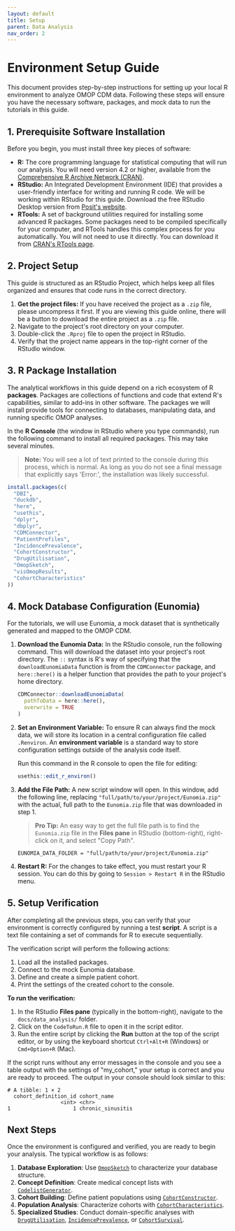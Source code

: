```yaml
---
layout: default
title: Setup
parent: Data Analysis
nav_order: 2
---
```


# Environment Setup Guide

This document provides step-by-step instructions for setting up your local R environment to analyze OMOP CDM data. Following these steps will ensure you have the necessary software, packages, and mock data to run the tutorials in this guide.

## 1. Prerequisite Software Installation

Before you begin, you must install three key pieces of software:

*   **R:** The core programming language for statistical computing that will run our analysis. You will need version 4.2 or higher, available from the [Comprehensive R Archive Network (CRAN)](https://cran.r-project.org/).
*   **RStudio:** An Integrated Development Environment (IDE) that provides a user-friendly interface for writing and running R code. We will be working within RStudio for this guide. Download the free RStudio Desktop version from [Posit's website](https://posit.co/download/rstudio-desktop/).
*   **RTools:** A set of background utilities required for installing some advanced R packages. Some packages need to be compiled specifically for your computer, and RTools handles this complex process for you automatically. You will not need to use it directly. You can download it from [CRAN's RTools page](https://cran.r-project.org/bin/windows/Rtools/).

## 2. Project Setup

This guide is structured as an RStudio Project, which helps keep all files organized and ensures that code runs in the correct directory.

1.  **Get the project files:** If you have received the project as a `.zip` file, please uncompress it first. If you are viewing this guide online, there will be a button to download the entire project as a `.zip` file.
2.  Navigate to the project's root directory on your computer.
3.  Double-click the `.Rproj` file to open the project in RStudio.
4.  Verify that the project name appears in the top-right corner of the RStudio window.

## 3. R Package Installation

The analytical workflows in this guide depend on a rich ecosystem of R **packages**. Packages are collections of functions and code that extend R's capabilities, similar to add-ins in other software. The packages we will install provide tools for connecting to databases, manipulating data, and running specific OMOP analyses.

In the **R Console** (the window in RStudio where you type commands), run the following command to install all required packages. This may take several minutes.

> **Note:** You will see a lot of text printed to the console during this process, which is normal. As long as you do not see a final message that explicitly says 'Error:', the installation was likely successful.

```r
install.packages(c(
  "DBI",
  "duckdb",
  "here",
  "usethis",
  "dplyr",
  "dbplyr",
  "CDMConnector",
  "PatientProfiles",
  "IncidencePrevalence",
  "CohortConstructor",
  "DrugUtilisation",
  "OmopSketch",
  "visOmopResults",
  "CohortCharacteristics"
))
```

## 4. Mock Database Configuration (Eunomia)

For the tutorials, we will use Eunomia, a mock dataset that is synthetically generated and mapped to the OMOP CDM.

1.  **Download the Eunomia Data:** In the RStudio console, run the following command. This will download the dataset into your project's root directory. The `::` syntax is R's way of specifying that the `downloadEunomiaData` function is from the `CDMConnector` package, and `here::here()` is a helper function that provides the path to your project's home directory.
    ```r
    CDMConnector::downloadEunomiaData(
      pathToData = here::here(),
      overwrite = TRUE
    )
    ```
2.  **Set an Environment Variable:** To ensure R can always find the mock data, we will store its location in a central configuration file called `.Renviron`. An **environment variable** is a standard way to store configuration settings outside of the analysis code itself.

    Run this command in the R console to open the file for editing:
    ```r
    usethis::edit_r_environ()
    ```
3.  **Add the File Path:** A new script window will open. In this window, add the following line, replacing `"full/path/to/your/project/Eunomia.zip"` with the actual, full path to the `Eunomia.zip` file that was downloaded in step 1.

    > **Pro Tip:** An easy way to get the full file path is to find the `Eunomia.zip` file in the **Files pane** in RStudio (bottom-right), right-click on it, and select "Copy Path".

    ```
    EUNOMIA_DATA_FOLDER = "full/path/to/your/project/Eunomia.zip"
    ```
4.  **Restart R:** For the changes to take effect, you must restart your R session. You can do this by going to `Session > Restart R` in the RStudio menu.

## 5. Setup Verification

After completing all the previous steps, you can verify that your environment is correctly configured by running a test **script**. A script is a text file containing a set of commands for R to execute sequentially.

The verification script will perform the following actions:
1.  Load all the installed packages.
2.  Connect to the mock Eunomia database.
3.  Define and create a simple patient cohort.
4.  Print the settings of the created cohort to the console.

**To run the verification:**

1.  In the RStudio **Files pane** (typically in the bottom-right), navigate to the `docs/data_analysis/` folder.
2.  Click on the `CodeToRun.R` file to open it in the script editor.
3.  Run the entire script by clicking the **Run** button at the top of the script editor, or by using the keyboard shortcut `Ctrl+Alt+R` (Windows) or `Cmd+Option+R` (Mac).

If the script runs without any error messages in the console and you see a table output with the settings of "my_cohort," your setup is correct and you are ready to proceed. The output in your console should look similar to this:

```
# A tibble: 1 × 2
  cohort_definition_id cohort_name
                 <int> <chr>
1                    1 chronic_sinusitis
```

## Next Steps

Once the environment is configured and verified, you are ready to begin your analysis. The typical workflow is as follows:

1.  **Database Exploration**: Use [`OmopSketch`](https://darwin-eu.github.io/OmopSketch/) to characterize your database structure.
2.  **Concept Definition**: Create medical concept lists with [`CodelistGenerator`](https://darwin-eu.github.io/CodelistGenerator/).
3.  **Cohort Building**: Define patient populations using [`CohortConstructor`](https://ohdsi.github.io/CohortConstructor/).
4.  **Population Analysis**: Characterize cohorts with [`CohortCharacteristics`](https://darwin-eu.github.io/CohortCharacteristics/).
5.  **Specialized Studies**: Conduct domain-specific analyses with [`DrugUtilisation`](https://darwin-eu.github.io/DrugUtilisation/), [`IncidencePrevalence`](https://darwin-eu.github.io/IncidencePrevalence/), or [`CohortSurvival`](https://darwin-eu-dev.github.io/CohortSurvival/).
